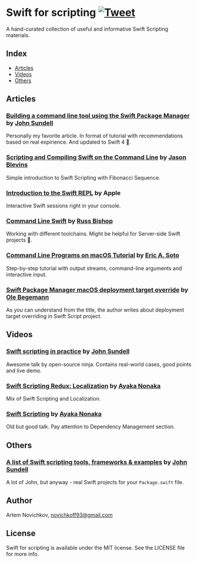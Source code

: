 # Swift for scripting [![Tweet](https://img.shields.io/twitter/url/http/shields.io.svg?style=social)](https://twitter.com/intent/tweet?text=A%20hand-curated%20collection%20of%20useful%20and%20informative%20Swift%20Scripting%20materials.&url=https://github.com/artemnovichkov/Swift-For-Scripting&via=iosartem&hashtags=swift,scripting)

A hand-curated collection of useful and informative Swift Scripting materials.
## Index

- [Articles](#articles)
- [Videos](#videos)
- [Others](#others)

## Articles
### [Building a command line tool using the Swift Package Manager](https://www.swiftbysundell.com/posts/building-a-command-line-tool-using-the-swift-package-manager?rq=package) by [John Sundell](https://twitter.com/johnsundell)
Personally my favorite article. In format of tutorial with recommendations based on real expirience. And updated to Swift 4 🚀.
### [Scripting and Compiling Swift on the Command Line](http://jblevins.org/log/swift)  by [Jason Blevins](https://twitter.com/jrblevin)
Simple introduction to Swift Scripting with Fibonacci Sequence.
### [Introduction to the Swift REPL](https://developer.apple.com/swift/blog/?id=18) by Apple
Interactive Swift sessions right in your console.
### [Command Line Swift](http://www.russbishop.net/command-line-swift) by [Russ Bishop](https://twitter.com/xenadu02)
Working with different toolchains. Might be helpful for Server-side Swift projects 🤔.
### [Command Line Programs on macOS Tutorial](https://www.raywenderlich.com/163134/command-line-programs-macos-tutorial-2) by [Eric A. Soto](https://twitter.com/ericwastaken)
Step-by-step tutorial with output streams, command-line arguments and interactive input.
### [Swift Package Manager macOS deployment target override](https://oleb.net/blog/2017/04/swift-3-1-package-manager-deployment-target/) by [Ole Begemann](https://twitter.com/olebegemann)
As you can understand from the title, the author writes about deployment target overriding in Swift Script project.

## Videos
### [Swift scripting in practice](https://youtu.be/_8hQA67n04E) by [John Sundell](https://twitter.com/johnsundell)
Awesome talk by open-source ninja. Contains real-world cases, good points and live demo.
### [Swift Scripting Redux: Localization](https://news.realm.io/news/altconf-ayaka-nonaka-swift-scripting-redux-localization/) by [Ayaka Nonaka](https://twitter.com/ayanonagon)
Mix of Swift Scripting and Localization.
### [Swift Scripting](https://news.realm.io/news/swift-scripting/) by [Ayaka Nonaka](https://twitter.com/ayanonagon)
Old but good talk. Pay attention to Dependency Management section.
## Others

### [A list of Swift scripting tools, frameworks & examples](https://github.com/JohnSundell/SwiftScripting) by [John Sundell](https://twitter.com/johnsundell)
A lot of John, but anyway - real Swift projects for your `Package.swift` file.

## Author
Artem Novichkov, novichkoff93@gmail.com

## License

Swift for scripting is available under the MIT license. See the LICENSE file for more info.
